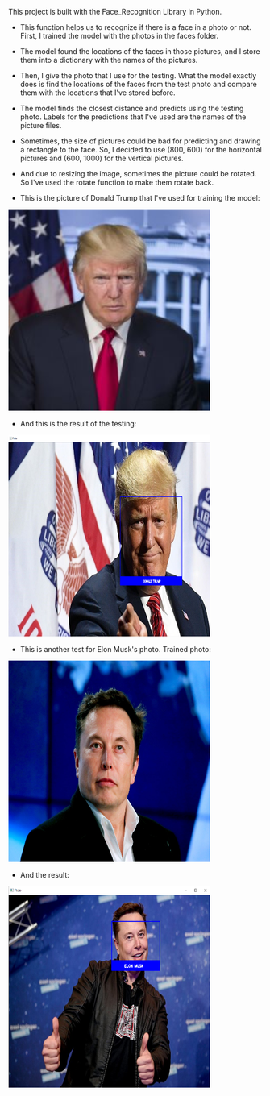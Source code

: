 This project is built with the Face_Recognition Library in Python.

- This function helps us to recognize if there is a face in a photo or not. First, I trained the model with the photos in the faces folder.

- The model found the locations of the faces in those pictures, and I store them into a dictionary with the names of the pictures.

- Then, I give the photo that I use for the testing. What the model exactly does is find the locations of the faces from the test photo and compare them with the locations that I've stored before.

- The model finds the closest distance and predicts using the testing photo. Labels for the predictions that I've used are the names of the picture files.

- Sometimes, the size of pictures could be bad for predicting and drawing a rectangle to the face. So, I decided to use (800, 600) for the horizontal pictures and (600, 1000) for the vertical pictures.

- And due to resizing the image, sometimes the picture could be rotated. So I've used the rotate function to make them rotate back.


- This is the picture of Donald Trump that I've used for training the model:

<p>
<img src="faces/donald%20trump.jpg" width="400" height="400">
</p>

- And this is the result of the testing:

<p>
<img src="2.PNG" width="400" height="400">
</p>

- This is another test for Elon Musk's photo. Trained photo:

<p>
<img src="faces/elon%20musk.jpg" width="400" height="400">
</p>

- And the result:

<p>
<img src="1.PNG" width="400" height="400">
</p>
